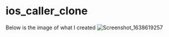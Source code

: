 # ios_caller_clone

Below is the image of what I created
![Screenshot_1638619257](https://user-images.githubusercontent.com/79772304/144708692-9309c88b-904b-4405-830a-c6c3c3a9cf51.png)
